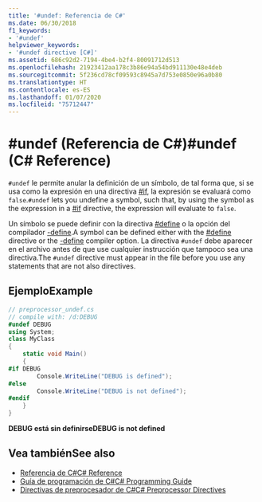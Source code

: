 ```yaml
---
title: '#undef: Referencia de C#'
ms.date: 06/30/2018
f1_keywords:
- '#undef'
helpviewer_keywords:
- '#undef directive [C#]'
ms.assetid: 686c92d2-7194-4be4-b2f4-80091712d513
ms.openlocfilehash: 21923412aa178c3b86e94a54bd911130e48e4deb
ms.sourcegitcommit: 5f236cd78cf09593c8945a7d753e0850e96a0b80
ms.translationtype: HT
ms.contentlocale: es-ES
ms.lasthandoff: 01/07/2020
ms.locfileid: "75712447"
---
```

# <a name="undef-c-reference"></a><span data-ttu-id="11be9-102">#undef (Referencia de C#)</span><span class="sxs-lookup"><span data-stu-id="11be9-102">#undef (C# Reference)</span></span>
<span data-ttu-id="11be9-103">`#undef` le permite anular la definición de un símbolo, de tal forma que, si se usa como la expresión en una directiva [#if](./preprocessor-if.md), la expresión se evaluará como `false`.</span><span class="sxs-lookup"><span data-stu-id="11be9-103">`#undef` lets you undefine a symbol, such that, by using the symbol as the expression in a [#if](./preprocessor-if.md) directive, the expression will evaluate to `false`.</span></span>  
  
 <span data-ttu-id="11be9-104">Un símbolo se puede definir con la directiva [#define](./preprocessor-define.md) o la opción del compilador [-define](../compiler-options/define-compiler-option.md).</span><span class="sxs-lookup"><span data-stu-id="11be9-104">A symbol can be defined either with the [#define](./preprocessor-define.md) directive or the [-define](../compiler-options/define-compiler-option.md) compiler option.</span></span> <span data-ttu-id="11be9-105">La directiva `#undef` debe aparecer en el archivo antes de que use cualquier instrucción que tampoco sea una directiva.</span><span class="sxs-lookup"><span data-stu-id="11be9-105">The `#undef` directive must appear in the file before you use any statements that are not also directives.</span></span>  
  
## <a name="example"></a><span data-ttu-id="11be9-106">Ejemplo</span><span class="sxs-lookup"><span data-stu-id="11be9-106">Example</span></span>  

```csharp
// preprocessor_undef.cs  
// compile with: /d:DEBUG  
#undef DEBUG  
using System;  
class MyClass
{  
    static void Main()
    {  
#if DEBUG  
        Console.WriteLine("DEBUG is defined");  
#else  
        Console.WriteLine("DEBUG is not defined");  
#endif  
    }  
}  
```

<span data-ttu-id="11be9-107">**DEBUG está sin definirse**</span><span class="sxs-lookup"><span data-stu-id="11be9-107">**DEBUG is not defined**</span></span>

## <a name="see-also"></a><span data-ttu-id="11be9-108">Vea también</span><span class="sxs-lookup"><span data-stu-id="11be9-108">See also</span></span>

- [<span data-ttu-id="11be9-109">Referencia de C#</span><span class="sxs-lookup"><span data-stu-id="11be9-109">C# Reference</span></span>](../index.md)
- [<span data-ttu-id="11be9-110">Guía de programación de C#</span><span class="sxs-lookup"><span data-stu-id="11be9-110">C# Programming Guide</span></span>](../../programming-guide/index.md)
- [<span data-ttu-id="11be9-111">Directivas de preprocesador de C#</span><span class="sxs-lookup"><span data-stu-id="11be9-111">C# Preprocessor Directives</span></span>](./index.md)
